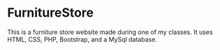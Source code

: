 # FurnitureStore

This is a furniture store website made during one of my classes. It uses HTML, CSS, PHP, Bootstrap, and a MySql database. 
